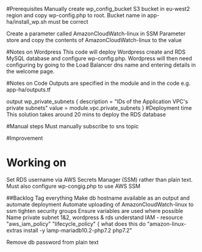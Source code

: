 #Prerequisites
Manually create wp_config_bucket S3 bucket in eu-west2 region and copy wp-config.php to root.
Bucket name in app-ha/install_wp.sh must be correct

Create a parameter called AmazonCloudWatch-linux in SSM Parameter store and copy the contents of AmazonCloudWatch-linux to the value   

#Notes on Wordpress
This code will deploy Wordpress create and RDS MySQL database and configure wp-config.php. Wordpress will then need configuring by going to the Load Balancer dns name and entering details in the welcome page.

#Notes on Code
Outputs are specified in the module and in the code e.g.
app-ha/outputs.tf

output wp_private_subnets {
  description = "IDs of the Application VPC's private subnets"
  value       = module.vpc.private_subnets
}
#Deployment time
This solution takes around 20 mins to deploy the RDS database


#Manual steps
Must manually subscribe to sns topic

#Improvement
# Working on
Set RDS username via AWS Secrets Manager (SSM) rather than plain text.
Must also configure wp-congig.php to use AWS SSM

##Backlog
Tag everything
Make db hostname available as an output and automate deployment
Automate uploading of AmazonCloudWatch-linux to ssm
tighten security groups
Ensure variables are used where possible
Name private subnet 1&2, wordpress & rds
understand IAM - resource "aws_iam_policy" "lifecycle_policy" {
what does this do "amazon-linux-extras install -y lamp-mariadb10.2-php7.2 php7.2"


Remove db password from plain text




